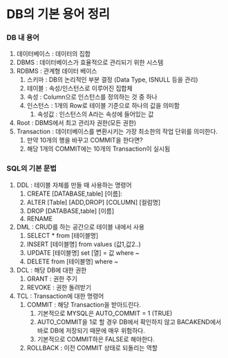 # DB의 기본 용어 정리

### DB 내 용어
1. 데이터베이스 : 데이터의 집합
2. DBMS : 데이터베이스가 효율적으로 관리되기 위한 시스템
3. RDBMS : 관계형 데이터 베이스
   1. 스키마 : DB의 논리적인 부분 결정 (Data Type, ISNULL 등을 관리)
   2. 테이블 : 속성/인스턴스로 이루어진 집합체
   3. 속성 : Column으로 인스턴스를 정의하는 것 중 하나
   4. 인스턴스 : 1개의 Row로 테이블 기준으로 하나의 값을 의미함  
      1. 속성값 : 인스턴스의 A라는 속성에 들어있는 값
4. Root : DBMS에서 최고 관리자 권한(모든 권한)
5. Transaction : 데이터베이스를 변환시키는 가장 최소한의 작업 단위를 의미한다.  
   1. 만약 10개의 행을 바꾸고 COMMIT을 한다면?
   2. 해당 1개의 COMMIT에는 10개의 Transaction이 실시됨
   
### SQL의 기본 문법
1. DDL : 테이블 자체를 만들 때 사용하는 명령어
   1. CREATE [DATABASE,table] [이름]: 
   2. ALTER [Table] [ADD,DROP] [COLUMN] [컬럼명]
   3. DROP [DATABASE,table] [이름] 
   4. RENAME
2. DML : CRUD를 하는 공간으로 테이블 내에서 사용
   1. SELECT * from [테이블명]
   2. INSERT [테이블명] from values (값1,값2..)
   3. UPDATE [테이블명] set [열] = 값 where ~
   4. DELETE from [테이블명] where ~
3. DCL : 해당 DB에 대한 권한
   1. GRANT : 권한 주기
   2. REVOKE : 권한 돌려받기
4. TCL : Transaction에 대한 명령어
   1. COMMIT : 해당 Transaction을 받아드린다.
      1. 기본적으로 MYSQL은 AUTO_COMMIT = 1 (TRUE)
      2. AUTO_COMMIT을 1로 할 경우 DB에서 확인하지 않고 BACAKEND에서 바로 DB에 저장되기 때문에 매우 위험하다.
      3. 기본적으로 COMMIT하은 FALSE로 해야한다.
   2. ROLLBACK : 이전 COMMIT 상태로 되돌리는 역할